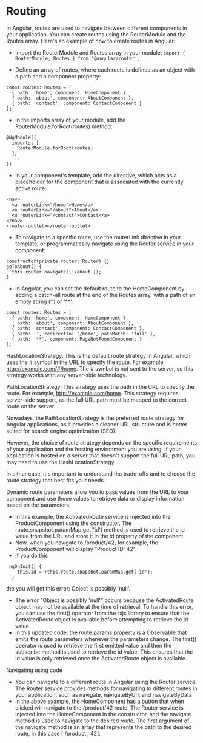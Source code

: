 # Routing

In Angular, routes are used to navigate between different components in your application. You can create routes using the RouterModule and the Routes array. Here's an example of how to create routes in Angular:

* Import the RouterModule and Routes array in your module:
```import { RouterModule, Routes } from '@angular/router';```

* Define an array of routes, where each route is defined as an object with a path and a component property:
```
const routes: Routes = [
  { path: 'home', component: HomeComponent },
  { path: 'about', component: AboutComponent },
  { path: 'contact', component: ContactComponent }
];
```
* In the imports array of your module, add the RouterModule.forRoot(routes) method:
```
@NgModule({
  imports: [
    RouterModule.forRoot(routes)
  ],
  ...
})
```

* In your component's template, add the <router-outlet></router-outlet> directive, which acts as a placeholder for the component that is associated with the currently active route:

```
<nav>
  <a routerLink="/home">Home</a>
  <a routerLink="/about">About</a>
  <a routerLink="/contact">Contact</a>
</nav>
<router-outlet></router-outlet>
```

* To navigate to a specific route, use the routerLink directive in your template, or programmatically navigate using the Router service in your component:
```
constructor(private router: Router) {}
goToAbout() {
  this.router.navigate(['/about']);
}
```

* In Angular, you can set the default route to the HomeComponent by adding a catch-all route at the end of the Routes array, with a path of an empty string ('') or '**':
```
const routes: Routes = [
  { path: 'home', component: HomeComponent },
  { path: 'about', component: AboutComponent },
  { path: 'contact', component: ContactComponent },
  { path: '', redirectTo: '/home', pathMatch: 'full' },
  { path: '**', component: PageNotFoundComponent }
];
```
HashLocationStrategy: This is the default route strategy in Angular, which uses the # symbol in the URL to specify the route. For example, http://example.com/#/home. The # symbol is not sent to the server, so this strategy works with any server-side technology.

PathLocationStrategy: This strategy uses the path in the URL to specify the route. For example, http://example.com/home. This strategy requires server-side support, as the full URL path must be mapped to the correct route on the server.

Nowadays, the PathLocationStrategy is the preferred route strategy for Angular applications, as it provides a cleaner URL structure and is better suited for search engine optimization (SEO).

However, the choice of route strategy depends on the specific requirements of your application and the hosting environment you are using. If your application is hosted on a server that doesn't support the full URL path, you may need to use the HashLocationStrategy.

In either case, it's important to understand the trade-offs and to choose the route strategy that best fits your needs.

Dynamic route parameters allow you to pass values from the URL to your component and use those values to retrieve data or display information based on the parameters.
* In this example, the ActivatedRoute service is injected into the ProductComponent using the constructor. The route.snapshot.paramMap.get('id') method is used to retrieve the id value from the URL and store it in the id property of the component.
* Now, when you navigate to /product/42, for example, the ProductComponent will display "Product ID: 42".
* If you do this
```
 ngOnInit() {
    this.id = +this.route.snapshot.paramMap.get('id');
  }
  ```
  the you will get this error: Object is possibly 'null'.
* The error "Object is possibly 'null'" occurs because the ActivatedRoute object may not be available at the time of retrieval. To handle this error, you can use the first() operator from the rxjs library to ensure that the ActivatedRoute object is available before attempting to retrieve the id value.
* In this updated code, the route.params property is a Observable that emits the route parameters whenever the parameters change. The first() operator is used to retrieve the first emitted value and then the subscribe method is used to retrieve the id value. This ensures that the id value is only retrieved once the ActivatedRoute object is available.

Navigating using code
* You can navigate to a different route in Angular using the Router service. The Router service provides methods for navigating to different routes in your application, such as navigate, navigateByUrl, and navigateByData
* In the above example, the HomeComponent has a button that when clicked will navigate to the /product/42 route. The Router service is injected into the HomeComponent in the constructor, and the navigate method is used to navigate to the desired route. The first argument of the navigate method is an array that represents the path to the desired route, in this case ['/product', 42].